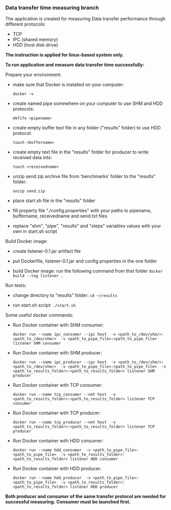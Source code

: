 ### Data transfer time measuring branch

The application is created for measuring Data transfer performance through 
different protocols:
* TCP
* IPC (shared memory)
* HDD (host disk drive)

**The instruction is applied for linux-based system only.**

**To run application and measure data transfer time successfully:**

Prepare your environment:

* make sure that Docker is installed on your computer: 

    `docker -v`
    
* create named pipe somewhere on your computer to use SHM and HDD protocols: 

    `mkfifo <pipename>`
    
* create empty buffer text file in any folder ("results" folder) to use HDD protocol: 

    `touch <buffername>`
    
* create empty text file in the "results" folder for producer to write received data into: 

    `touch <receivedname>`
    
* unzip send.zip archive file from 'benchmarks' folder to the "results" folder: 

    `unzip send.zip`
    
* place start.sh file in the "results" folder

* fill property file "./config.properties" with your paths to pipename, buffername, receivedname and send.txt files

* replace "shm", "pipe", "results" and "steps" variables values with your own in start.sh script

Build Docker image:

* create listener-0.1.jar artifact file

* put Dockerfile, listener-0.1.jar and config.properties in the one folder

* build Docker image: run the following command from that folder `docker build --tag listener .`

Run tests:

* change directory to "results" folder: `cd ~/results`

* run start.sh script: `./start.sh`

Some useful docker commands:

* Run Docker container with SHM consumer:

    `docker run --name ipc_consumer --ipc host 
    -v <path_to_/dev/shm/>:<path_to_/dev/shm/> 
    -v <path_to_pipe_file>:<path_to_pipe_file> 
    listener SHM consumer`
   
* Run Docker container with SHM producer:

    `docker run --name ipc_producer --ipc host 
    -v <path_to_/dev/shm/>:<path_to_/dev/shm/> 
    -v <path_to_pipe_file>:<path_to_pipe_file> 
    -v <path_to_results_folder>:<path_to_results_folder>
    listener SHM producer`
    
* Run Docker container with TCP consumer:

    `docker run --name tcp_consumer --net host 
    -v <path_to_results_folder>:<path_to_results_folder>
    listener TCP consumer`

* Run Docker container with TCP producer:

    `docker run --name tcp_producer --net host 
    -v <path_to_results_folder>:<path_to_results_folder>
    listener TCP producer`

* Run Docker container with HDD consumer:

    `docker run --name hdd_consumer 
    -v <path_to_pipe_file>:<path_to_pipe_file> 
    -v <path_to_results_folder>:<path_to_results_folder>
    listener HDD consumer`

* Run Docker container with HDD producer:

    `docker run --name hdd_producer 
    -v <path_to_pipe_file>:<path_to_pipe_file> 
    -v <path_to_results_folder>:<path_to_results_folder>
    listener HDD producer`

**Both producer and consumer of the same transfer protocol 
are needed for successful measuring.**
**Consumer must be launched first.**